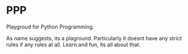 # PPP
Playgroud for Python Programming.

As name suggests, its a plaground. Particularly it doesnt have any strict rules if any rules at all.
Learn and fun, its all about that.

